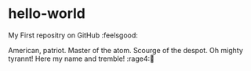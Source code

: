# hello-world
My First repositry on GitHub
:feelsgood:

American, patriot. Master of the atom. Scourge of the despot. Oh mighty tyrannt! Here my name and tremble!
:rage4::gun:
